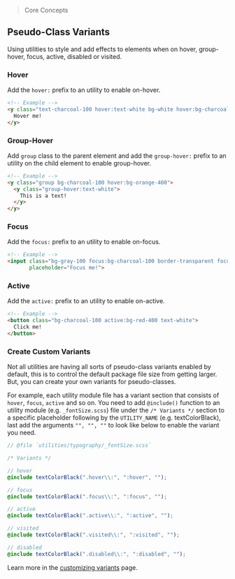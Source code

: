 > Core Concepts

## Pseudo-Class Variants

Using utilities to style and add effects to elements when on hover, group-hover, focus, active, disabled or visited.

### Hover

Add the `hover:` prefix to an utility to enable on-hover.

```html
<!-- Example -->
<y class="text-charcoal-100 hover:text-white bg-white hover:bg-charcoal-100">
  Hover me!
</y>
```
### Group-Hover

Add `group` class to the parent element and add the `group-hover:` prefix to an utility on the child element to enable group-hover.

```html
<!-- Example -->
<y class="group bg-charcoal-100 hover:bg-orange-400">
  <y class="group-hover:text-white">
    This is a text!
  </y>
</y>
```

### Focus

Add the `focus:` prefix to an utility to enable on-focus.

```html
<!-- Example -->
<input class="bg-gray-100 focus:bg-charcoal-100 border-transparent focus:border-gray-200" 
       placeholder="Focus me!">

```

### Active

Add the `active:` prefix to an utility to enable on-active.

```html
<!-- Example -->
<button class="bg-charcoal-100 active:bg-red-400 text-white">
  Click me!
</button>
```

### Create Custom Variants

Not all utilities are having all sorts of pseudo-class variants enabled by default, this is to control the default package file size from getting larger. But, you can create your own variants for pseudo-classes.

For example, each utility module file has a variant section that consists of `hover`, `focus`, `active` and so on. You need to add `@include()` function to an utility module (e.g. `_fontSize.scss`) file under the `/* Variants */` section to a specific placeholder following by the `UTILITY_NAME` (e.g. textColorBlack), last add the arguments `"", "", ""` to look like below to enable the variant you need.

```scss
// @file `utilities/typography/_fontSize.scss`

/* Variants */

// hover
@include textColorBlack(".hover\\:", ":hover", "");

// focus
@include textColorBlack(".focus\\:", ":focus", "");

// active
@include textColorBlack(".active\\:", ":active", "");

// visited
@include textColorBlack(".visited\\:", ":visited", "");

// disabled
@include textColorBlack(".disabled\\:", ":disabled", "");
```

Learn more in the [customizing variants](../customization/variants.md) page.
